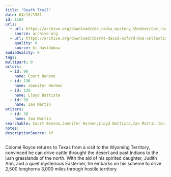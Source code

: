 ```yaml
---
title: "Death Trail"
date: 04/13/1981
id: 1184
urls: 
  - url: https://archive.org/download/cbs_radio_mystery_theater/cbs_radio_mystery_theater-1151-1200.zip/cbs_radio_mystery_theater-1151-1200%2Fcbsrmt_1184_death_trail.mp3
    source: archive-org
  - url: https://archive.org/download/cbsrmt-david-oxford-boa-collection/CBSRMT-810413-1184-Death-Trail-(128-44)_KQV-{BoA}.mp3
    quality: 0
    source: kl-davidoboa
audioQuality: 0
tags: 
multipart: 0
actors:  
  - id: 90
    name: Court Benson  
  - id: 136
    name: Jennifer Harmon  
  - id: 126
    name: Lloyd Battista  
  - id: 38
    name: Ian Martin
writers:  
  - id: 38
    name: Ian Martin
searchable: Court Benson,Jennifer Harmon,Lloyd Battista,Ian Martin Ian Martin
notes: 
descriptionSource: kf
---
```

Colonel Royce returns to Texas from a visit to the Wyoming Territory, convinced he can drive cattle throught the desert and past Indians to the lush grasslands of the north. With the aid of his spirited daughter, Judith Ann, and a quiet mysterious Easterner, he embarks on his scheme to drive 2,500 longhorns 3,000 miles through hostile territory.